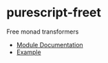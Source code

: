 # purescript-freet

Free monad transformers

- [Module Documentation](docs/Control/Monad/Free/Trans.md)
- [Example](test/Main.purs)
